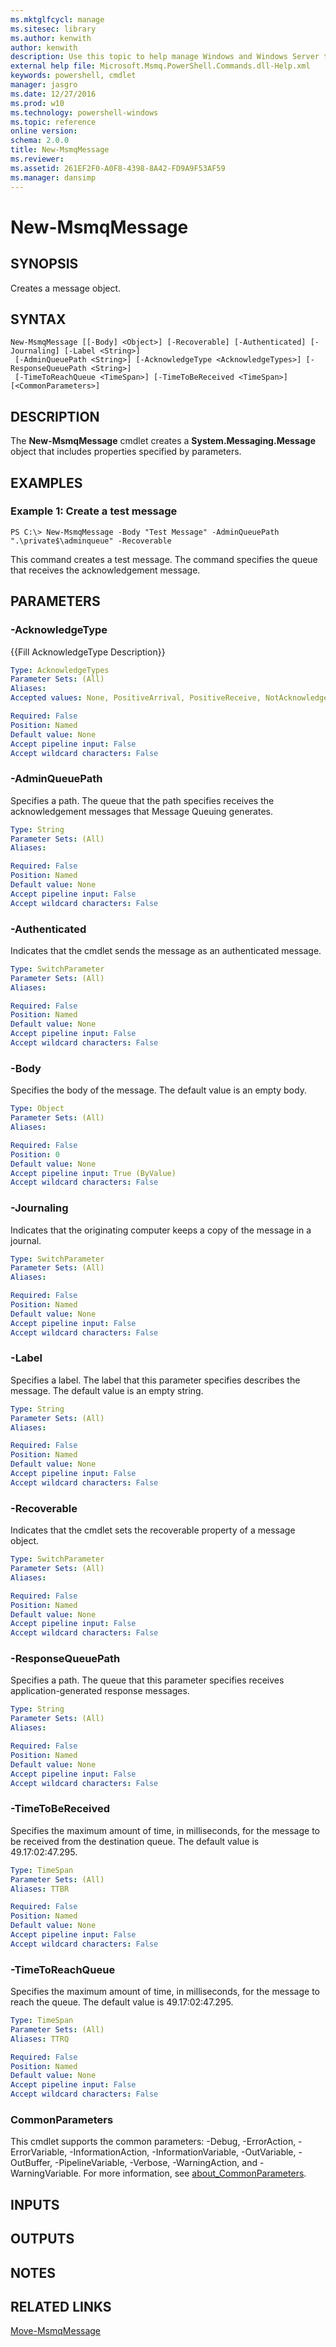```yaml
---
ms.mktglfcycl: manage
ms.sitesec: library
ms.author: kenwith
author: kenwith
description: Use this topic to help manage Windows and Windows Server technologies with Windows PowerShell.
external help file: Microsoft.Msmq.PowerShell.Commands.dll-Help.xml
keywords: powershell, cmdlet
manager: jasgro
ms.date: 12/27/2016
ms.prod: w10
ms.technology: powershell-windows
ms.topic: reference
online version: 
schema: 2.0.0
title: New-MsmqMessage
ms.reviewer:
ms.assetid: 261EF2F0-A0F8-4398-8A42-FD9A9F53AF59
ms.manager: dansimp
---
```


# New-MsmqMessage

## SYNOPSIS
Creates a message object.

## SYNTAX

```
New-MsmqMessage [[-Body] <Object>] [-Recoverable] [-Authenticated] [-Journaling] [-Label <String>]
 [-AdminQueuePath <String>] [-AcknowledgeType <AcknowledgeTypes>] [-ResponseQueuePath <String>]
 [-TimeToReachQueue <TimeSpan>] [-TimeToBeReceived <TimeSpan>] [<CommonParameters>]
```

## DESCRIPTION
The **New-MsmqMessage** cmdlet creates a **System.Messaging.Message** object that includes properties specified by parameters.

## EXAMPLES

### Example 1: Create a test message
```
PS C:\> New-MsmqMessage -Body "Test Message" -AdminQueuePath ".\private$\adminqueue" -Recoverable
```

This command creates a test message.
The command specifies the queue that receives the acknowledgement message.

## PARAMETERS

### -AcknowledgeType
{{Fill AcknowledgeType Description}}

```yaml
Type: AcknowledgeTypes
Parameter Sets: (All)
Aliases: 
Accepted values: None, PositiveArrival, PositiveReceive, NotAcknowledgeReachQueue, FullReachQueue, NegativeReceive, NotAcknowledgeReceive, FullReceive

Required: False
Position: Named
Default value: None
Accept pipeline input: False
Accept wildcard characters: False
```

### -AdminQueuePath
Specifies a path.
The queue that the path specifies receives the acknowledgement messages that Message Queuing generates.

```yaml
Type: String
Parameter Sets: (All)
Aliases: 

Required: False
Position: Named
Default value: None
Accept pipeline input: False
Accept wildcard characters: False
```

### -Authenticated
Indicates that the cmdlet sends the message as an authenticated message.

```yaml
Type: SwitchParameter
Parameter Sets: (All)
Aliases: 

Required: False
Position: Named
Default value: None
Accept pipeline input: False
Accept wildcard characters: False
```

### -Body
Specifies the body of the message.
The default value is an empty body.

```yaml
Type: Object
Parameter Sets: (All)
Aliases: 

Required: False
Position: 0
Default value: None
Accept pipeline input: True (ByValue)
Accept wildcard characters: False
```

### -Journaling
Indicates that the originating computer keeps a copy of the message in a journal.

```yaml
Type: SwitchParameter
Parameter Sets: (All)
Aliases: 

Required: False
Position: Named
Default value: None
Accept pipeline input: False
Accept wildcard characters: False
```

### -Label
Specifies a label.
The label that this parameter specifies describes the message.
The default value is an empty string.

```yaml
Type: String
Parameter Sets: (All)
Aliases: 

Required: False
Position: Named
Default value: None
Accept pipeline input: False
Accept wildcard characters: False
```

### -Recoverable
Indicates that the cmdlet sets the recoverable property of a message object.

```yaml
Type: SwitchParameter
Parameter Sets: (All)
Aliases: 

Required: False
Position: Named
Default value: None
Accept pipeline input: False
Accept wildcard characters: False
```

### -ResponseQueuePath
Specifies a path.
The queue that this parameter specifies receives application-generated response messages.

```yaml
Type: String
Parameter Sets: (All)
Aliases: 

Required: False
Position: Named
Default value: None
Accept pipeline input: False
Accept wildcard characters: False
```

### -TimeToBeReceived
Specifies the maximum amount of time, in milliseconds, for the message to be received from the destination queue.
The default value is 49.17:02:47.295.

```yaml
Type: TimeSpan
Parameter Sets: (All)
Aliases: TTBR

Required: False
Position: Named
Default value: None
Accept pipeline input: False
Accept wildcard characters: False
```

### -TimeToReachQueue
Specifies the maximum amount of time, in milliseconds, for the message to reach the queue.
The default value is 49.17:02:47.295.

```yaml
Type: TimeSpan
Parameter Sets: (All)
Aliases: TTRQ

Required: False
Position: Named
Default value: None
Accept pipeline input: False
Accept wildcard characters: False
```

### CommonParameters
This cmdlet supports the common parameters: -Debug, -ErrorAction, -ErrorVariable, -InformationAction, -InformationVariable, -OutVariable, -OutBuffer, -PipelineVariable, -Verbose, -WarningAction, and -WarningVariable. For more information, see [about_CommonParameters](http://go.microsoft.com/fwlink/?LinkID=113216).

## INPUTS

## OUTPUTS

## NOTES

## RELATED LINKS

[Move-MsmqMessage](./Move-MsmqMessage.md)

